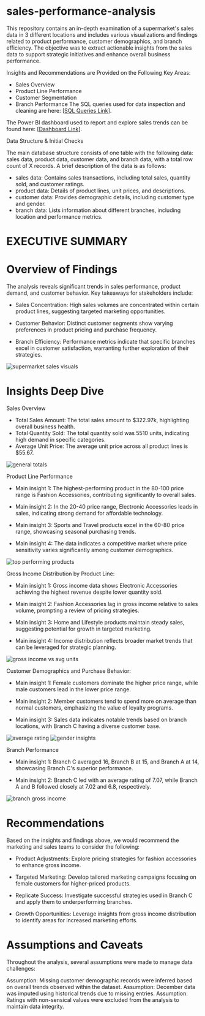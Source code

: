 # sales-performance-analysis
This repository contains an in-depth examination of a supermarket's sales data in 3 different locations and includes various visualizations and findings related to product performance, customer demographics, and branch efficiency.
The objective was to extract actionable insights from the sales data to support strategic initiatives and enhance overall business performance.



Insights and Recommendations are Provided on the Following Key Areas:

* Sales Overview
* Product Line Performance
* Customer Segmentation
* Branch Performance
The SQL queries used for data inspection and cleaning are here: [[SQL Queries Link](./supermarket_sales_sqlscript.sql)].

The Power BI dashboard used to report and explore sales trends can be found here: [[Dashboard Link](./Supermarket%20Sales%20Dashboard.pbix)].


Data Structure & Initial Checks

The main database structure consists of one table with the following data: sales data, product data, customer data, and branch data, with a total row count of X records. A brief description of the data is as follows:

* sales data: Contains sales transactions, including total sales, quantity sold, and customer ratings.
* product data: Details of product lines, unit prices, and descriptions.
* customer data: Provides demographic details, including customer type and gender.
* branch data: Lists information about different branches, including location and performance metrics.

# EXECUTIVE SUMMARY

# Overview of Findings

The analysis reveals significant trends in sales performance, product demand, and customer behavior. Key takeaways for stakeholders include:

* Sales Concentration: High sales volumes are concentrated within certain product lines, suggesting targeted marketing opportunities.

* Customer Behavior: Distinct customer segments show varying preferences in product pricing and purchase frequency.

* Branch Efficiency: Performance metrics indicate that specific branches excel in customer satisfaction, warranting further exploration of their strategies.


![supermarket sales visuals](https://github.com/user-attachments/assets/bcb5b21a-a8e1-4ab2-8eca-cc3906b2669e)


# Insights Deep Dive

Sales Overview

* Total Sales Amount: The total sales amount to $322.97k, highlighting overall business health.
* Total Quantity Sold: The total quantity sold was 5510 units, indicating high demand in specific categories.
* Average Unit Price: The average unit price across all product lines is $55.67.

![general totals](https://github.com/user-attachments/assets/e046cc36-bcf9-48a9-b55e-eeae80a55950)


Product Line Performance

* Main insight 1: The highest-performing product in the 80-100 price range is Fashion Accessories, contributing significantly to overall sales.

* Main insight 2: In the 20-40 price range, Electronic Accessories leads in sales, indicating strong demand for affordable technology.

* Main insight 3: Sports and Travel products excel in the 60-80 price range, showcasing seasonal purchasing trends.

* Main insight 4: The data indicates a competitive market where price sensitivity varies significantly among customer demographics.

![top performing products](https://github.com/user-attachments/assets/ecaca0da-edbe-4abd-9c7f-5f6b37221225)


Gross Income Distribution by Product Line:

* Main insight 1: Gross income data shows Electronic Accessories achieving the highest revenue despite lower quantity sold.

* Main insight 2: Fashion Accessories lag in gross income relative to sales volume, prompting a review of pricing strategies.

* Main insight 3: Home and Lifestyle products maintain steady sales, suggesting potential for growth in targeted marketing.

* Main insight 4: Income distribution reflects broader market trends that can be leveraged for strategic planning.

![gross income vs avg units](https://github.com/user-attachments/assets/89b8f815-a47a-421d-9674-0b42e04acfc8)


Customer Demographics and Purchase Behavior:

* Main insight 1: Female customers dominate the higher price range, while male customers lead in the lower price range.

* Main insight 2: Member customers tend to spend more on average than normal customers, emphasizing the value of loyalty programs.

* Main insight 3: Sales data indicates notable trends based on branch locations, with Branch C having a diverse customer base.

![average rating ](https://github.com/user-attachments/assets/d3a1db20-d259-40be-abb8-bb1095ba862e) ![gender insights](https://github.com/user-attachments/assets/832ea446-9063-4655-bf06-d363fff6bb04)


Branch Performance

* Main insight 1: Branch C averaged 16, Branch B at 15, and Branch A at 14, showcasing Branch C's superior performance.

* Main insight 2: Branch C led with an average rating of 7.07, while Branch A and B followed closely at 7.02 and 6.8, respectively.

![branch gross income](https://github.com/user-attachments/assets/b9c169b5-c509-41c1-bba1-6e88a1e0fd0a)


# Recommendations
Based on the insights and findings above, we would recommend the marketing and sales teams to consider the following:

* Product Adjustments: Explore pricing strategies for fashion accessories to enhance gross income.

* Targeted Marketing: Develop tailored marketing campaigns focusing on female customers for higher-priced products.

* Replicate Success: Investigate successful strategies used in Branch C and apply them to underperforming branches.

* Growth Opportunities: Leverage insights from gross income distribution to identify areas for increased marketing efforts.


# Assumptions and Caveats

Throughout the analysis, several assumptions were made to manage data challenges:

Assumption: Missing customer demographic records were inferred based on overall trends observed within the dataset.
Assumption: December data was imputed using historical trends due to missing entries.
Assumption: Ratings with non-sensical values were excluded from the analysis to maintain data integrity.
